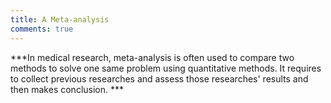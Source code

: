 ```yaml
---
title: A Meta-analysis
comments: true
---
```


***In medical research, meta-analysis is often used to compare two methods to solve one same problem using quantitative methods. It requires to collect previous researches and assess those researches' results and then makes conclusion. ***
